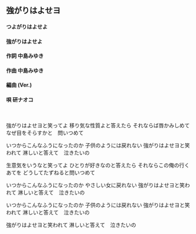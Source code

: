 ## 強がりはよせヨ
#### つよがりはよせよ
#### 強がりはよせよ


#### 作詞       中島みゆき
#### 作曲       中島みゆき
#### 編曲 (Ver.)
#### 唄         研ナオコ
 


強がりはよせヨと笑ってよ
移り気な性質よと答えたら
それならば唇かみしめて
なぜ目をそらすかと　問いつめて

いつからこんなふうになったのか
子供のようには戻れない
強がりはよせヨと笑われて
淋しいと答えて　泣きたいの

生意気をいうなと笑ってよ
ひとりが好きなのと答えたら
それならこの俺の行くあてを
どうしてたずねると問いつめて

いつからこんなふうになったのか
やさしい女に戻れない
強がりはよせヨと笑われて
淋しいと答えて　泣きたいの

いつからこんなふうになったのか
子供のようには戻れない
強がりはよせヨと笑われて
淋しいと答えて　泣きたいの

強がりはよせヨと笑われて
淋しいと答えて　泣きたいの
